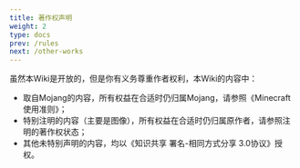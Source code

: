 ```yaml
---
title: 著作权声明
weight: 2
type: docs
prev: /rules
next: /other-works
---
```

虽然本Wiki是开放的，但是你有义务尊重作者权利，本Wiki的内容中：

- 取自Mojang的内容，所有权益在合适时仍归属Mojang，请参照《Minecraft 使用准则》；
- 特别注明的内容（主要是图像），所有权益在合适时仍归属原作者，请参照注明的著作权状态；
- 其他未特别声明的内容，均以《知识共享 署名-相同方式分享 3.0协议》授权。